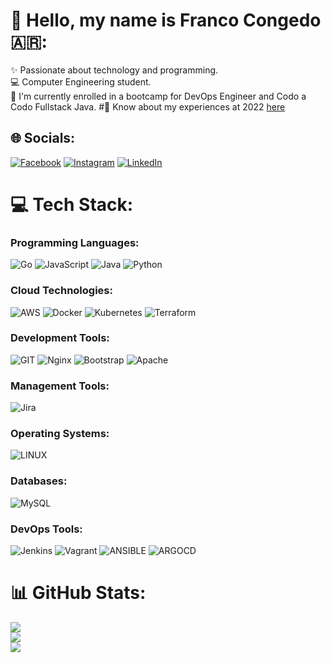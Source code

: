 # 👋 Hello, my name is Franco Congedo 🇦🇷:
✨ Passionate about technology and programming.<br>💻 Computer Engineering student.<br>🦾 I'm currently enrolled in a bootcamp for DevOps Engineer and Codo a Codo Fullstack Java.
#📄 Know about my experiences at 2022 [here](https://drive.google.com/file/d/18pXF8iT30x05Yt2EuY4_wDxBNJv1kNB6/view?usp=drive_links)

## 🌐 Socials:
[![Facebook](https://img.shields.io/badge/Facebook-%231877F2.svg?logo=Facebook&logoColor=white)](https://facebook.com/https://www.facebook.com/fcongedo92) [![Instagram](https://img.shields.io/badge/Instagram-%23E4405F.svg?logo=Instagram&logoColor=white)](https://instagram.com/https://www.instagram.com/f.congedo/) [![LinkedIn](https://img.shields.io/badge/LinkedIn-%230077B5.svg?logo=linkedin&logoColor=white)](https://www.linkedin.com/in/fcongedo/) 

# 💻 Tech Stack:
### Programming Languages:
![Go](https://img.shields.io/badge/go-%2300ADD8.svg?style=flat-square&logo=go&logoColor=white) ![JavaScript](https://img.shields.io/badge/javascript-%23323330.svg?style=flat-square&logo=javascript&logoColor=%23F7DF1E) ![Java](https://img.shields.io/badge/java-%23ED8B00.svg?style=flat-square&logo=openjdk&logoColor=white) ![Python](https://img.shields.io/badge/python-3670A0?style=flat-square&logo=python&logoColor=ffdd54)
### Cloud Technologies:
![AWS](https://img.shields.io/badge/AWS-%23FF9900.svg?style=flat-square&logo=amazon-aws&logoColor=white) ![Docker](https://img.shields.io/badge/docker-%230db7ed.svg?style=flat-square&logo=docker&logoColor=white) ![Kubernetes](https://img.shields.io/badge/kubernetes-%23326ce5.svg?style=flat-square&logo=kubernetes&logoColor=white) ![Terraform](https://img.shields.io/badge/terraform-%235835CC.svg?style=flat-square&logo=terraform&logoColor=white)
### Development Tools: 
![GIT](https://img.shields.io/badge/Git-fc6d26?style=flat-square&logo=git&logoColor=white) ![Nginx](https://img.shields.io/badge/nginx-%23009639.svg?style=flat-square&logo=nginx&logoColor=white) ![Bootstrap](https://img.shields.io/badge/bootstrap-%238511FA.svg?style=flat-square&logo=bootstrap&logoColor=white)  ![Apache](https://img.shields.io/badge/apache-%23D42029.svg?style=flat-square&logo=apache&logoColor=white)
### Management Tools:
![Jira](https://img.shields.io/badge/jira-%230A0FFF.svg?style=flat-square&logo=jira&logoColor=white)
### Operating Systems:
![LINUX](https://img.shields.io/badge/Linux-FCC624?style=flat-square&logo=linux&logoColor=black)
### Databases:
![MySQL](https://img.shields.io/badge/mysql-%2300000f.svg?style=flat-square&logo=mysql&logoColor=white)
### DevOps Tools:
 ![Jenkins](https://img.shields.io/badge/jenkins-%232C5263.svg?style=flat-square&logo=jenkins&logoColor=white) ![Vagrant](https://img.shields.io/badge/vagrant-%231563FF.svg?style=flat-square&logo=vagrant&logoColor=white) ![ANSIBLE](https://img.shields.io/badge/ansible-%231A1918.svg?style=flat-square&logo=ansible&logoColor=white) ![ARGOCD](https://img.shields.io/badge/argo-EF7B4D.svg?style=flat-square&logo=argo&logoColor=white&color=%23EF7B4D)

# 📊 GitHub Stats:
![](https://github-readme-stats.vercel.app/api?username=fcongedo&theme=dark&hide_border=false&include_all_commits=false&count_private=false)<br/>
![](https://github-readme-streak-stats.herokuapp.com/?user=fcongedo&theme=dark&hide_border=false)<br/>
![](https://github-readme-stats.vercel.app/api/top-langs/?username=fcongedo&theme=dark&hide_border=false&include_all_commits=false&count_private=false&layout=compact)


